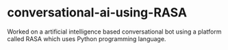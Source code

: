 # conversational-ai-using-RASA
Worked on a artificial intelligence based conversational bot using a platform called RASA which uses Python programming language.
